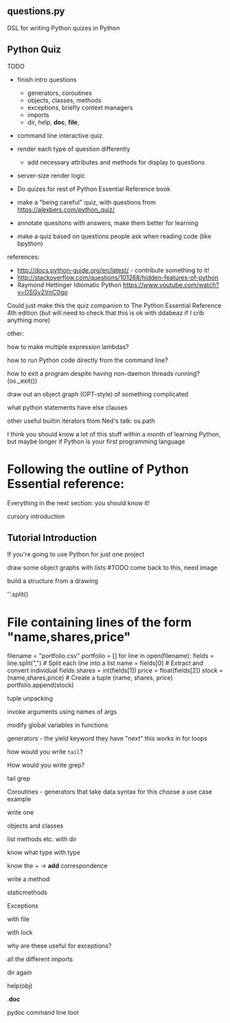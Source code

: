 questions.py
-----------

DSL for writing Python quizes in Python

Python Quiz
-----------

TODO

* finish intro questions
  * generators, coroutines
  * objects, classes, methods
  * exceptions, briefly context managers
  * imports
  * dir, help, __doc__, __file__, 

* command line interactive quiz

* render each type of question differently
  * add necessary attributes and methods for display to questions

* server-size render logic

* Do quizes for rest of Python Essential Reference book

* make a "being careful" quiz, with questions from https://alexbers.com/python_quiz/

* annotate quesitons with answers, make them better for learning

* make a quiz based on questions people ask when reading code (like bpython)


references:

* http://docs.python-guide.org/en/latest/ - contribute something to it!
* http://stackoverflow.com/questions/101268/hidden-features-of-python
* Raymond Hettinger Idiomatic Python https://www.youtube.com/watch?v=OSGv2VnC0go


Could just make this the quiz companion to 
The Python Essential Reference 4th edition
(but will need to check that this is ok with ddabeaz if I crib anything more)

other:

how to make multiple expression lambdas?

how to run Python code directly from the command line?

how to exit a program despite having non-daemon threads running? (os._exit())

draw out an object graph (OPT-style) of something complicated

what python statements have else clauses

other useful builtin iterators from Ned's talk: os.path



I think you should know a lot of this stuff within a month of learning Python,
but maybe longer if Python is your first programming language


Following the outline of Python Essential reference:
====================================================

Everything in the next section:  you should know it!

cursory introduction

Tutorial Introduction
---------------------

If you're going to use Python for just one project

draw some object graphs with lists #TODO come back to this, need image

build a structure from a drawing

''.split()

# File containing lines of the form "name,shares,price"
filename = "portfolio.csv"
portfolio = []
for line in open(filename):
    fields = line.split(",") # Split each line into a list
    name = fields[0] # Extract and convert individual fields
    shares = int(fields[1])
    price = float(fields[2])
    stock = (name,shares,price) # Create a tuple (name, shares, price)
    portfolio.append(stock)

tuple unpacking

invoke arguments using names of args

modify global variables in functions

generators - the yield keyword
they have "next"
this works in for loops

how would you write `tail`?

How would you write grep?

tail grep

Coroutines - generators that take data
syntax for this
choose a use case example

write one

objects and classes

list methods etc. with dir

know what type with type

know the + -> __add__ correspondence

write a method

staticmethods



Exceptions

with file

with lock

why are these useful for exceptions?


all the different imports

dir again

help(obj)

.__doc__

pydoc command line tool






